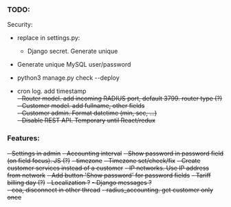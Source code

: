 ### TODO:

Security:

- replace in settings.py:
  - Django secret. Generate unique
- Generate unique MySQL user/password
- python3 manage.py check --deploy

- cron log. add timestamp  
  ~~- Router model. add incoming RADIUS port, default 3799. router type (?)~~  
  ~~- Customer model. add ~~fullname~~, other fields~~  
  ~~- Customer admin. Format datetime (min, sec, ...)~~  
  ~~- Disable REST API. Temporary until React/redux~~

### Features:

~~- Settings in admin~~
~~- Accounting interval~~
~~- Show password in password field (on field focus). JS (?)~~
~~- timezone~~
~~- Timezone set/check/fix~~
~~- Create customer services instead of a customer~~
~~- IP networks. Use IP address from network~~
~~- Add button 'Show password' for password fields~~
~~- Tariff billing day (?)~~
~~- Localization ?~~
~~- Django messages ?~~  
~~- coa, disconnect in other thread~~
~~- radius_accounting. get customer only once~~
